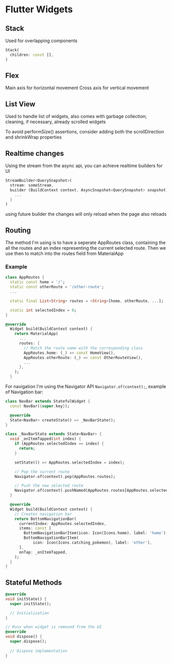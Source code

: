 # Flutter Widgets
## Stack
Used for overlapping components
```dart
Stack(
  children: const [],
)
```

## Flex
Main axis for horizontal movement
Cross axis for vertical movement

## List View
Used to handle list of widgets, also comes with garbage collection; cleaning, if
necessary, already scrolled widgets

To avoid performSize() assertions, consider adding both the scrollDirection and 
shrinkWrap properties

## Realtime changes
Using the stream from the async api, you can achieve realtime builders for UI
```dart
StreamBuilder<QuerySnapshot>(
  stream: someStream,
  builder (BuildContext context, AsyncSnapshot<QuerySnapshot> snapshot) {
    ...
  }
)
```

using future builder the changes will only reload when the page also reloads

## Routing
The method I'm using is to have a seperate AppRoutes class, containing the all the routes
and an index representing the current selected route. Then we use then to match
into the routes field from MaterialApp

### Example
```dart
class AppRoutes {
  static const home = '/';
  static const otherRoute = '/other-route';
  ...

  static final List<String> routes = <String>[home, otherRoute, ...];

  static int selectedIndex = 0;
}
```

```dart
@override
  Widget build(BuildContext context) {
    return MaterialApp(
      ...
      routes: {
        // Match the route name with the corresponding class
        AppRoutes.home: (_) => const HomeView(),
        AppRoutes.otherRoute: (_) => const OtherRouteView(),
        ...
      },
    );
  }
```

For navigation I'm using the Navigator API `Navigator.of(context);`,
example of Navigation bar:
```dart
class NavBar extends StatefulWidget {
  const NavBar({super.key});

  @override
  State<NavBar> createState() => _NavBarState();
}

class _NavBarState extends State<NavBar> {
  void _onItemTapped(int index) {
    if (AppRoutes.selectedIndex == index) {
      return;
    }

    setState(() => AppRoutes.selectedIndex = index);

    // Pop the current route
    Navigator.of(context).pop(AppRoutes.routes);

    // Push the new selected route
    Navigator.of(context).pushNamed(AppRoutes.routes[AppRoutes.selectedIndex]);
  }

  @override
  Widget build(BuildContext context) {
    // Creates navigation bar
    return BottomNavigationBar(
      currentIndex: AppRoutes.selectedIndex,
      items: const [
        BottomNavigationBarItem(icon: Icon(Icons.home), label: 'home'),
        BottomNavigationBarItem(
            icon: Icon(Icons.catching_pokemon), label: 'other'),
      ],
      onTap: _onItemTapped,
    );
  }
}
```

## Stateful Methods
```dart
@override
void initState() {
  super.initState();

  // Initialization
}

// Runs when widget is removed from the UI
@override
void dispose() {
  super.dispose();
  
  // Dispose implementation
}
```